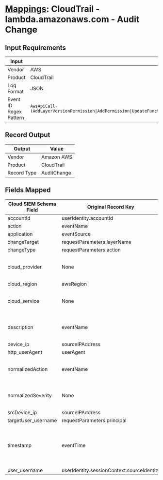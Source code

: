 # [Mappings](README.md): CloudTrail - lambda.amazonaws.com - Audit Change

## Input Requirements

|Input|Value|
|-----|-----|
|Vendor|AWS|
|Product|CloudTrail|
|Log Format|JSON|
|Event ID Regex Pattern|`AwsApiCall-(AddLayerVersionPermission\|AddPermission\|UpdateFunctionUrlConfig\|UpdateFunctionConfiguration\|UpdateFunctionCode\|UpdateEventSourceMapping\|RemovePermission\|PublishLayerVersion\|CreateFunctionUrlConfig\|CreateFunction\|CreateEventSourceMapping)`|

## Record Output

|Output|Value|
|------|-----|
|Vendor|Amazon AWS|
|Product|CloudTrail|
|Record Type|AuditChange|

## Fields Mapped

|Cloud SIEM Schema Field|Original Record Key|Notes|
|-----------------------|-------------------|-----|
|accountId|userIdentity.accountId||
|action|eventName||
|application|eventSource||
|changeTarget|requestParameters.layerName||
|changeType|requestParameters.action||
|cloud_provider|None|The static text `AWS` is populated in this schema field.|
|cloud_region|awsRegion||
|cloud_service|None|The static text `Lambda` is populated in this schema field.|
|description|eventName|This is a lookup field. More info to come in the catalog later...|
|device_ip|sourceIPAddress||
|http_userAgent|userAgent||
|normalizedAction|eventName|This is a lookup field. More info to come in the catalog later...|
|normalizedSeverity|None|The static text `1` is populated in this schema field.|
|srcDevice_ip|sourceIPAddress||
|targetUser_username|requestParameters.principal||
|timestamp|eventTime|We expect the orginal record value of `eventTime` is in the format `yyyy-MM-dd'T'HH:mm:ss'Z'`|
|user_username|userIdentity.sessionContext.sourceIdentity||

